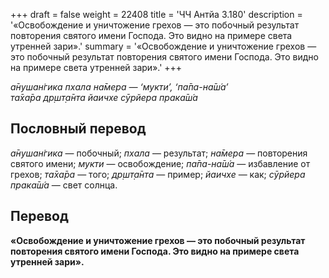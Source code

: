 +++
draft = false
weight = 22408
title = 'ЧЧ Антйа 3.180'
description = '«Освобождение и уничтожение грехов — это побочный результат повторения святого имени Господа. Это видно на примере света утренней зари».'
summary = '«Освобождение и уничтожение грехов — это побочный результат повторения святого имени Господа. Это видно на примере света утренней зари».'
+++

_а̄нушан̇гика пхала на̄мера — ‘мукти’, ‘па̄па-на̄ш́а’  
та̄ха̄ра др̣шт̣а̄нта йаичхе сӯрйера прака̄ш́а_

## Пословный перевод

_а̄нушан̇гика_ — побочный; _пхала_ — результат; _на̄мера_ — повторения святого имени; _мукти_ — освобождение; _па̄па_\-_на̄ш́а_ — избавление от грехов; _та̄ха̄ра_ — того; _др̣шт̣а̄нта_ — пример; _йаичхе_ — как; _сӯрйера_ _прака̄ш́а_ — свет солнца.

## Перевод

**«Освобождение и уничтожение грехов — это побочный результат повторения святого имени Господа. Это видно на примере света утренней зари».**
